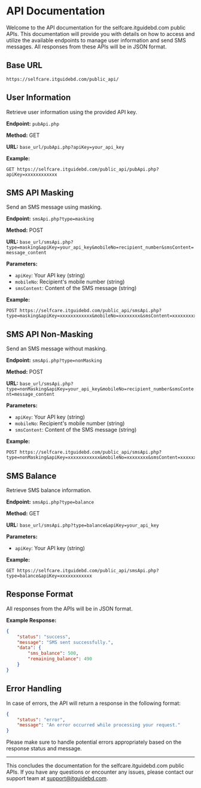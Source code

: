 # API Documentation

Welcome to the API documentation for the selfcare.itguidebd.com public APIs. This documentation will provide you with details on how to access and utilize the available endpoints to manage user information and send SMS messages. All responses from these APIs will be in JSON format.

## Base URL

```
https://selfcare.itguidebd.com/public_api/
```

## User Information

Retrieve user information using the provided API key.

**Endpoint:** `pubApi.php`

**Method:** GET

**URL:** `base_url/pubApi.php?apiKey=your_api_key`

**Example:**

```
GET https://selfcare.itguidebd.com/public_api/pubApi.php?apiKey=xxxxxxxxxxxx
```

## SMS API Masking

Send an SMS message using masking.

**Endpoint:** `smsApi.php?type=masking`

**Method:** POST

**URL:** `base_url/smsApi.php?type=masking&apiKey=your_api_key&mobileNo=recipient_number&smsContent=message_content`

**Parameters:**

- `apiKey`: Your API key (string)
- `mobileNo`: Recipient's mobile number (string)
- `smsContent`: Content of the SMS message (string)

**Example:**

```
POST https://selfcare.itguidebd.com/public_api/smsApi.php?type=masking&apiKey=xxxxxxxxxxxx&mobileNo=xxxxxxxx&smsContent=xxxxxxxxxx
```

## SMS API Non-Masking

Send an SMS message without masking.

**Endpoint:** `smsApi.php?type=nonMasking`

**Method:** POST

**URL:** `base_url/smsApi.php?type=nonMasking&apiKey=your_api_key&mobileNo=recipient_number&smsContent=message_content`

**Parameters:**

- `apiKey`: Your API key (string)
- `mobileNo`: Recipient's mobile number (string)
- `smsContent`: Content of the SMS message (string)

**Example:**

```
POST https://selfcare.itguidebd.com/public_api/smsApi.php?type=nonMasking&apiKey=xxxxxxxxxxxx&mobileNo=xxxxxxxx&smsContent=xxxxxxxxxx
```

## SMS Balance

Retrieve SMS balance information.

**Endpoint:** `smsApi.php?type=balance`

**Method:** GET

**URL:** `base_url/smsApi.php?type=balance&apiKey=your_api_key`

**Parameters:**

- `apiKey`: Your API key (string)

**Example:**

```
GET https://selfcare.itguidebd.com/public_api/smsApi.php?type=balance&apiKey=xxxxxxxxxxxx
```

## Response Format

All responses from the APIs will be in JSON format.

**Example Response:**

```json
{
    "status": "success",
    "message": "SMS sent successfully.",
    "data": {
        "sms_balance": 500,
        "remaining_balance": 490
    }
}
```

## Error Handling

In case of errors, the API will return a response in the following format:

```json
{
    "status": "error",
    "message": "An error occurred while processing your request."
}
```

Please make sure to handle potential errors appropriately based on the response status and message.

---

This concludes the documentation for the selfcare.itguidebd.com public APIs. If you have any questions or encounter any issues, please contact our support team at support@itguidebd.com.